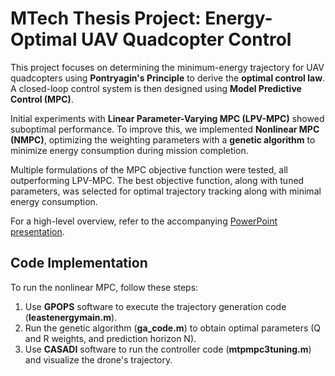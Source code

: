 # MTech Thesis Project: Energy-Optimal UAV Quadcopter Control

This project focuses on determining the minimum-energy trajectory for UAV quadcopters using **Pontryagin's Principle** to derive the **optimal control law**. A closed-loop control system is then designed using **Model Predictive Control (MPC)**.

Initial experiments with **Linear Parameter-Varying MPC (LPV-MPC)** showed suboptimal performance. To improve this, we implemented **Nonlinear MPC (NMPC)**, optimizing the weighting parameters with a **genetic algorithm** to minimize energy consumption during mission completion.

Multiple formulations of the MPC objective function were tested, all outperforming LPV-MPC. The best objective function, along with tuned parameters, was selected for optimal trajectory tracking along with minimal energy consumption.

For a high-level overview, refer to the accompanying [PowerPoint presentation](https://view.officeapps.live.com/op/view.aspx?src=https%3A%2F%2Fraw.githubusercontent.com%2FAAAOUHM%2Fmodel-predicitive-control-of-uav%2Frefs%2Fheads%2Fmain%2Farya_mtp_iitg_FINAL_PPT.pptx&wdOrigin=BROWSELINK).

## Code Implementation

To run the nonlinear MPC, follow these steps:

1. Use **GPOPS** software to execute the trajectory generation code (**leastenergymain.m**).  
2. Run the genetic algorithm (**ga_code.m**) to obtain optimal parameters (Q and R weights, and prediction horizon N).  
3. Use **CASADI** software to run the controller code (**mtpmpc3tuning.m**) and visualize the drone's trajectory.
